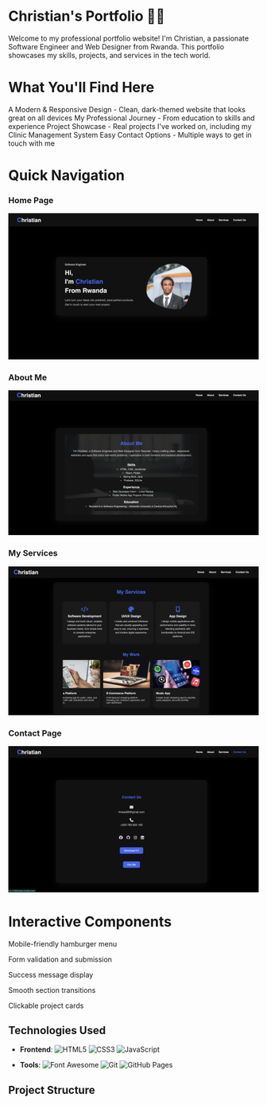 # Christian's Portfolio 👨‍💻
Welcome to my professional portfolio website! I'm Christian, a passionate Software Engineer and Web Designer from Rwanda. This portfolio showcases my skills, projects, and services in the tech world.

#  What You'll Find Here
A Modern & Responsive Design - Clean, dark-themed website that looks great on all devices
My Professional Journey - From education to skills and experience
Project Showcase - Real projects I've worked on, including my Clinic Management System
Easy Contact Options - Multiple ways to get in touch with me

# Quick Navigation

###  Home Page

![Home Page](https://github.com/hirwachristian/portfolio/blob/master/Home.png)

###  About Me

![About Me](https://github.com/hirwachristian/portfolio/blob/master/About%20me.png)

###  My Services

![My Services](https://github.com/hirwachristian/portfolio/blob/master/My%20services.png)

###  Contact Page

![Contact Page](https://github.com/hirwachristian/portfolio/blob/master/Contact%20us.png)

# Interactive Components
Mobile-friendly hamburger menu

Form validation and submission

Success message display

Smooth section transitions

Clickable project cards


## Technologies Used

- **Frontend**:
  ![HTML5](https://img.shields.io/badge/HTML5-E34F26?style=flat&logo=html5&logoColor=white)
  ![CSS3](https://img.shields.io/badge/CSS3-1572B6?style=flat&logo=css3&logoColor=white)
  ![JavaScript](https://img.shields.io/badge/JavaScript-F7DF1E?style=flat&logo=javascript&logoColor=black)
  
- **Tools**:
  ![Font Awesome](https://img.shields.io/badge/Font_Awesome-339AF0?style=flat&logo=fontawesome&logoColor=white)
  ![Git](https://img.shields.io/badge/Git-F05032?style=flat&logo=git&logoColor=white)
  ![GitHub Pages](https://img.shields.io/badge/GitHub_Pages-222222?style=flat&logo=githubpages&logoColor=white)

## Project Structure

